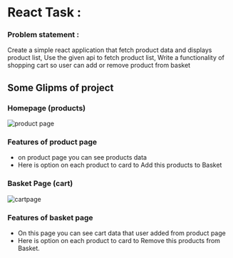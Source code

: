 # React Task :
### Problem statement : 
Create a simple react application that fetch product data and displays product list,
Use the given api  to fetch product list,
Write a functionality of shopping cart so user can add or remove product from basket


## Some Glipms of project 
 
 ### Homepage (products)
<img src= "https://i.imgur.com/zM4uJ8C.png" alt="product page" >


### Features of product page
  - on product page you can see products data
  - Here is option on each product to card to Add this products to Basket


 ### Basket Page (cart) 
<img src= "https://i.imgur.com/0olfYnh.png" alt="cartpage" >


### Features of basket page
  - On this page you can see cart data that user added from product page
  - Here is option on each product to card to Remove this products from Basket.
